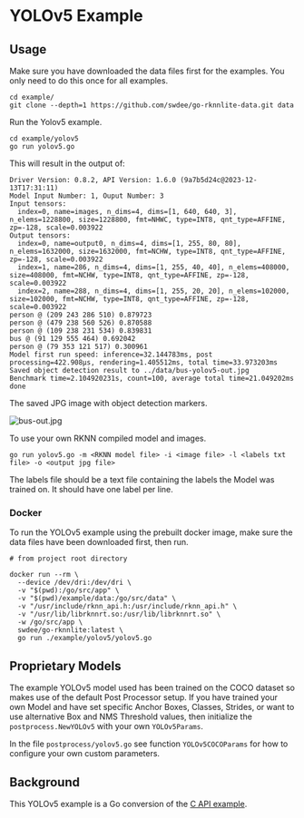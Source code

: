# YOLOv5 Example


## Usage

Make sure you have downloaded the data files first for the examples.
You only need to do this once for all examples.

```
cd example/
git clone --depth=1 https://github.com/swdee/go-rknnlite-data.git data
```

Run the Yolov5 example.
```
cd example/yolov5
go run yolov5.go
```

This will result in the output of:
```
Driver Version: 0.8.2, API Version: 1.6.0 (9a7b5d24c@2023-12-13T17:31:11)
Model Input Number: 1, Ouput Number: 3
Input tensors:
  index=0, name=images, n_dims=4, dims=[1, 640, 640, 3], n_elems=1228800, size=1228800, fmt=NHWC, type=INT8, qnt_type=AFFINE, zp=-128, scale=0.003922
Output tensors:
  index=0, name=output0, n_dims=4, dims=[1, 255, 80, 80], n_elems=1632000, size=1632000, fmt=NCHW, type=INT8, qnt_type=AFFINE, zp=-128, scale=0.003922
  index=1, name=286, n_dims=4, dims=[1, 255, 40, 40], n_elems=408000, size=408000, fmt=NCHW, type=INT8, qnt_type=AFFINE, zp=-128, scale=0.003922
  index=2, name=288, n_dims=4, dims=[1, 255, 20, 20], n_elems=102000, size=102000, fmt=NCHW, type=INT8, qnt_type=AFFINE, zp=-128, scale=0.003922
person @ (209 243 286 510) 0.879723
person @ (479 238 560 526) 0.870588
person @ (109 238 231 534) 0.839831
bus @ (91 129 555 464) 0.692042
person @ (79 353 121 517) 0.300961
Model first run speed: inference=32.144783ms, post processing=422.908µs, rendering=1.405512ms, total time=33.973203ms
Saved object detection result to ../data/bus-yolov5-out.jpg
Benchmark time=2.104920231s, count=100, average total time=21.049202ms
done
```

The saved JPG image with object detection markers.

![bus-out.jpg](bus-out.jpg)



To use your own RKNN compiled model and images.
```
go run yolov5.go -m <RKNN model file> -i <image file> -l <labels txt file> -o <output jpg file>
```

The labels file should be a text file containing the labels the Model was trained on.
It should have one label per line.


### Docker

To run the YOLOv5 example using the prebuilt docker image, make sure the data files have been downloaded first,
then run.
```
# from project root directory

docker run --rm \
  --device /dev/dri:/dev/dri \
  -v "$(pwd):/go/src/app" \
  -v "$(pwd)/example/data:/go/src/data" \
  -v "/usr/include/rknn_api.h:/usr/include/rknn_api.h" \
  -v "/usr/lib/librknnrt.so:/usr/lib/librknnrt.so" \
  -w /go/src/app \
  swdee/go-rknnlite:latest \
  go run ./example/yolov5/yolov5.go
```



## Proprietary Models

The example YOLOv5 model used has been trained on the COCO dataset so makes use
of the default Post Processor setup.  If you have trained your own Model and have
set specific Anchor Boxes, Classes, Strides, or want to use alternative
Box and NMS Threshold values, then initialize the `postprocess.NewYOLOv5`
with your own `YOLOv5Params`.

In the file `postprocess/yolov5.go` see function `YOLOv5COCOParams` for how to
configure your own custom parameters. 


## Background

This YOLOv5 example is a Go conversion of the [C API example](https://github.com/airockchip/rknn-toolkit2/blob/v1.6.0/rknpu2/examples/rknn_yolov5_demo/src/main.cc).

